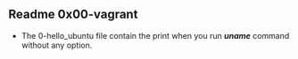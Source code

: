 ## Readme 0x00-vagrant

- The 0-hello_ubuntu file contain the print when you run ***uname*** command without any option.